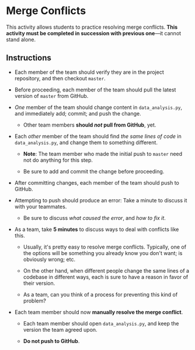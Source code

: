 # Merge Conflicts

This activity allows students to practice resolving merge conflicts. **This activity must be completed in succession with previous one**—it cannot stand alone.

## Instructions

* Each member of the team should verify they are in the project repository, and then checkout `master`.

* Before proceeding, each member of the team should pull the latest version of `master` from GitHub.

* _One_ member of the team should change content in `data_analysis.py`, and immediately add; commit; and push the change.

  * Other team members **should _not_ pull from GitHub**, yet.

* Each _other_ member of the team should find _the same lines of code_ in `data_analysis.py`, and change them to something different. 

  * **Note**: The team member who made the initial push to `master` need not do anything for this step.

  * Be sure to add and commit the change before proceeding.

* After committing changes, each member of the team should push to GitHub.

* Attempting to push should produce an error: Take a minute to discuss it with your teammates.

  * Be sure to discuss _what caused the error_, and _how to fix it_.

* As a team, take **5 minutes** to discuss ways to deal with conflicts like this.

  * Usually, it's pretty easy to resolve merge conflicts. Typically, one of the options will be something you already know you don't want; is obviously wrong; etc.

  * On the other hand, when different people change the same lines of a codebase in different ways, each is sure to have a reason in favor of their version.

  * As a team, can you think of a process for preventing this kind of problem?

* Each team member should now **manually resolve the merge conflict**.

  * Each team member should open `data_analysis.py`, and keep the version the team agreed upon.

  * **Do not push to GitHub**.
